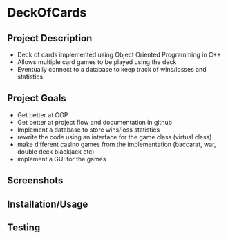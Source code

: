 # DeckOfCards
## Project Description
* Deck of cards implemented using Object Oriented Programming in C++
* Allows multiple card games to be played using the deck
* Eventually connect to a database to keep track of wins/losses and statistics.
## Project Goals
* Get better at OOP
* Get better at project flow and documentation in github
* Implement a database to store wins/loss statistics
* rewrite the code using an interface for the game class (virtual class)
* make different casino games from the implementation (baccarat, war, double deck blackjack etc)
* implement a GUI for the games
## Screenshots

## Installation/Usage

## Testing
